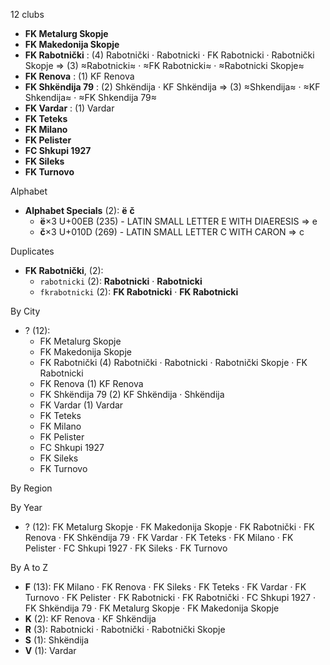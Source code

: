 12 clubs

- **FK Metalurg Skopje**
- **FK Makedonija Skopje**
- **FK Rabotnički** : (4) Rabotnički · Rabotnicki · FK Rabotnicki · Rabotnički Skopje ⇒ (3) ≈Rabotnicki≈ · ≈FK Rabotnicki≈ · ≈Rabotnicki Skopje≈
- **FK Renova** : (1) KF Renova
- **FK Shkëndija 79** : (2) Shkëndija · KF Shkëndija ⇒ (3) ≈Shkendija≈ · ≈KF Shkendija≈ · ≈FK Shkendija 79≈
- **FK Vardar** : (1) Vardar
- **FK Teteks**
- **FK Milano**
- **FK Pelister**
- **FC Shkupi 1927**
- **FK Sileks**
- **FK Turnovo**




Alphabet

- **Alphabet Specials** (2):  **ë**  **č** 
  - **ë**×3 U+00EB (235) - LATIN SMALL LETTER E WITH DIAERESIS ⇒ e
  - **č**×3 U+010D (269) - LATIN SMALL LETTER C WITH CARON ⇒ c




Duplicates

- **FK Rabotnički**,  (2):
  - `rabotnicki` (2): **Rabotnicki** · **Rabotnicki**
  - `fkrabotnicki` (2): **FK Rabotnicki** · **FK Rabotnicki**




By City

- ? (12): 
  - FK Metalurg Skopje 
  - FK Makedonija Skopje 
  - FK Rabotnički  (4) Rabotnički · Rabotnicki · Rabotnički Skopje · FK Rabotnicki
  - FK Renova  (1) KF Renova
  - FK Shkëndija 79  (2) KF Shkëndija · Shkëndija
  - FK Vardar  (1) Vardar
  - FK Teteks 
  - FK Milano 
  - FK Pelister 
  - FC Shkupi 1927 
  - FK Sileks 
  - FK Turnovo 




By Region





By Year

- ? (12):   FK Metalurg Skopje · FK Makedonija Skopje · FK Rabotnički · FK Renova · FK Shkëndija 79 · FK Vardar · FK Teteks · FK Milano · FK Pelister · FC Shkupi 1927 · FK Sileks · FK Turnovo






By A to Z

- **F** (13): FK Milano · FK Renova · FK Sileks · FK Teteks · FK Vardar · FK Turnovo · FK Pelister · FK Rabotnicki · FK Rabotnički · FC Shkupi 1927 · FK Shkëndija 79 · FK Metalurg Skopje · FK Makedonija Skopje
- **K** (2): KF Renova · KF Shkëndija
- **R** (3): Rabotnicki · Rabotnički · Rabotnički Skopje
- **S** (1): Shkëndija
- **V** (1): Vardar




